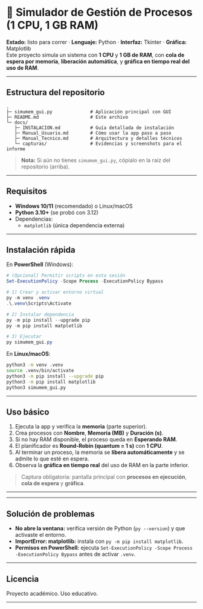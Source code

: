 # 🧠 Simulador de Gestión de Procesos (1 CPU, 1 GB RAM)

**Estado:** listo para correr · **Lenguaje:** Python · **Interfaz:** Tkinter · **Gráfica:** Matplotlib  
Este proyecto simula un sistema con **1 CPU** y **1 GB de RAM**, con **cola de espera por memoria**, **liberación automática**, y **gráfica en tiempo real del uso de RAM**.

---

## Estructura del repositorio
```
.
├─ simumem_gui.py              # Aplicación principal con GUI
├─ README.md                   # Este archivo
└─ docs/
   ├─ INSTALACION.md           # Guía detallada de instalación
   ├─ Manual_Usuario.md        # Cómo usar la app paso a paso
   ├─ Manual_Tecnico.md        # Arquitectura y detalles técnicos
   └─ capturas/                # Evidencias y screenshots para el informe
```

> **Nota:** Si aún no tienes `simumem_gui.py`, cópialo en la raíz del repositorio (arriba).

---

##  Requisitos
- **Windows 10/11** (recomendado) o Linux/macOS
- **Python 3.10+** (se probó con 3.12)  
- Dependencias:
  - `matplotlib` (única dependencia externa)

---

## Instalación rápida
En **PowerShell** (Windows):
```powershell
# (Opcional) Permitir scripts en esta sesión
Set-ExecutionPolicy -Scope Process -ExecutionPolicy Bypass

# 1) Crear y activar entorno virtual
py -m venv .venv
.\.venv\Scripts\Activate

# 2) Instalar dependencia
py -m pip install --upgrade pip
py -m pip install matplotlib

# 3) Ejecutar
py simumem_gui.py
```

En **Linux/macOS**:
```bash
python3 -m venv .venv
source .venv/bin/activate
python3 -m pip install --upgrade pip
python3 -m pip install matplotlib
python3 simumem_gui.py
```

---

## Uso básico
1. Ejecuta la app y verifica la **memoria** (parte superior).  
2. Crea procesos con **Nombre**, **Memoria (MB)** y **Duración (s)**.  
3. Si no hay RAM disponible, el proceso queda en **Esperando RAM**.  
4. El planificador es **Round‑Robin (quantum = 1 s)** con **1 CPU**.  
5. Al terminar un proceso, la memoria se **libera automáticamente** y se admite lo que esté en espera.  
6. Observa la **gráfica en tiempo real** del uso de RAM en la parte inferior.

> Captura obligatoria: pantalla principal con **procesos en ejecución**, **cola de espera** y **gráfica**.

---


---

##  Solución de problemas
- **No abre la ventana:** verifica versión de Python (`py --version`) y que activaste el entorno.  
- **ImportError: matplotlib:** instala con `py -m pip install matplotlib`.  
- **Permisos en PowerShell:** ejecuta `Set-ExecutionPolicy -Scope Process -ExecutionPolicy Bypass` antes de activar `.venv`.

---

## Licencia
Proyecto académico. Uso educativo.

---


